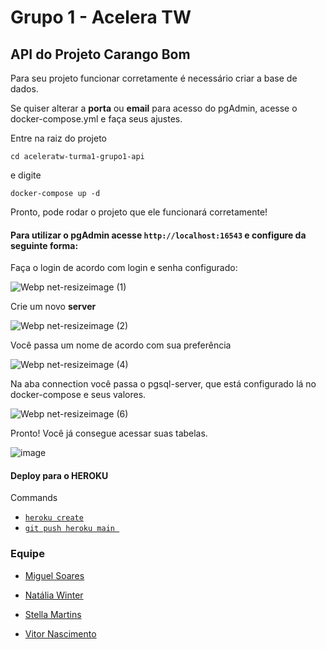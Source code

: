 # Grupo 1 - Acelera TW

## API do Projeto Carango Bom

Para seu projeto funcionar corretamente é necessário criar a base de dados.

Se quiser alterar a **porta** ou **email** para acesso do pgAdmin, acesse o docker-compose.yml e faça seus ajustes.

Entre na raiz do projeto

`cd aceleratw-turma1-grupo1-api`

e digite

`docker-compose up -d`

Pronto, pode rodar o projeto que ele funcionará corretamente!

#### Para utilizar o pgAdmin acesse `http://localhost:16543` e configure da seguinte forma:

Faça o login de acordo com login e senha configurado:

![Webp net-resizeimage (1)](https://user-images.githubusercontent.com/9592064/119029637-44baa580-b97f-11eb-9858-b9504b243614.png)

Crie um novo **server**

![Webp net-resizeimage (2)](https://user-images.githubusercontent.com/9592064/119029778-759ada80-b97f-11eb-9521-c9792a5e7842.png)

Você passa um nome de acordo com sua preferência

![Webp net-resizeimage (4)](https://user-images.githubusercontent.com/9592064/119029923-a24ef200-b97f-11eb-9845-c894af2dd003.png)

Na aba connection você passa o pgsql-server, que está configurado lá no docker-compose e seus valores.

![Webp net-resizeimage (6)](https://user-images.githubusercontent.com/9592064/119030022-c27eb100-b97f-11eb-852c-1c3eda5fcbe0.png)

Pronto! Você já consegue acessar suas tabelas.

![image](https://user-images.githubusercontent.com/9592064/119031393-6cab0880-b981-11eb-8cb7-64d43cdd617e.png)

#### Deploy para o HEROKU
Commands
* [`heroku create`](#heroku-create)
* [`git push heroku main `](#git-push-heroku-main)

### Equipe

* [Miguel Soares](https://github.com/miglsoares)

* [Natália Winter](https://github.com/nataliawinter)

* [Stella Martins](https://github.com/stellatw)

* [Vitor Nascimento](https://github.com/Vitor-C-Nascimento)
